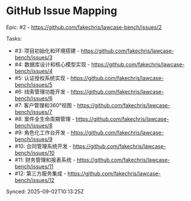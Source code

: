 # GitHub Issue Mapping

Epic: #2 - https://github.com/fakechris/lawcase-bench/issues/2

Tasks:

- #3: 项目初始化和环境搭建 - https://github.com/fakechris/lawcase-bench/issues/3
- #4: 数据库设计和核心模型实现 - https://github.com/fakechris/lawcase-bench/issues/4
- #5: 认证授权系统实现 - https://github.com/fakechris/lawcase-bench/issues/5
- #6: 线索管理功能开发 - https://github.com/fakechris/lawcase-bench/issues/6
- #7: 客户管理和360°视图 - https://github.com/fakechris/lawcase-bench/issues/7
- #8: 案件全生命周期管理 - https://github.com/fakechris/lawcase-bench/issues/8
- #9: 角色化工作台开发 - https://github.com/fakechris/lawcase-bench/issues/9
- #10: 合同管理系统开发 - https://github.com/fakechris/lawcase-bench/issues/10
- #11: 财务管理和报表系统 - https://github.com/fakechris/lawcase-bench/issues/11
- #12: 第三方服务集成 - https://github.com/fakechris/lawcase-bench/issues/12

Synced: 2025-09-02T10:13:25Z
